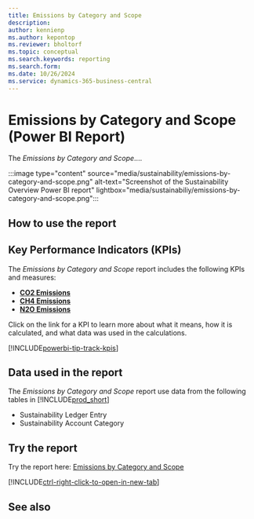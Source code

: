 ```yaml
---
title: Emissions by Category and Scope
description: 
author: kennienp
ms.author: kepontop
ms.reviewer: bholtorf
ms.topic: conceptual
ms.search.keywords: reporting
ms.search.form: 
ms.date: 10/26/2024
ms.service: dynamics-365-business-central
---
```


# Emissions by Category and Scope (Power BI Report)

The *Emissions by Category and Scope*....

:::image type="content" source="media/sustainability/emissions-by-category-and-scope.png" alt-text="Screenshot of the Sustainability Overview Power BI report" lightbox="media/sustainabiliy/emissions-by-category-and-scope.png":::


## How to use the report



## Key Performance Indicators (KPIs)

The *Emissions by Category and Scope* report includes the following KPIs and measures: 

- [**CO2 Emissions**](sustainability-powerbi-kpis.md#co2-emissions)
- [**CH4 Emissions**](sustainability-powerbi-kpis.md#ch4-emissions)
- [**N2O Emissions**](sustainability-powerbi-kpis.md#n2o-emissions)


Click on the link for a KPI to learn more about what it means, how it is calculated, and what data was used in the calculations. 

[!INCLUDE[powerbi-tip-track-kpis](includes/powerbi-tip-track-kpis.md)]


## Data used in the report

The *Emissions by Category and Scope* report use data from the following tables in [!INCLUDE[prod_short](includes/prod_short.md)]

- Sustainability Ledger Entry
- Sustainability Account Category

## Try the report

Try the report here: [Emissions by Category and Scope](https://businesscentral.dynamics.com?page=37088)

[!INCLUDE[ctrl-right-click-to-open-in-new-tab](includes/ctrl-right-click-to-open-in-new-tab.md)]

## See also